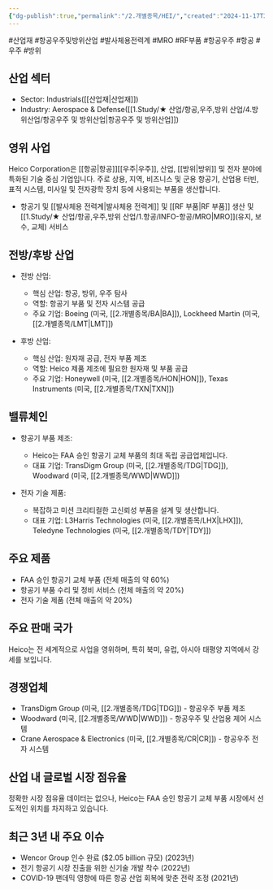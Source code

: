 ```yaml
---
{"dg-publish":true,"permalink":"/2.개별종목/HEI/","created":"2024-11-17T23:36:26.818+09:00","updated":"2025-06-03T20:05:59.382+09:00"}
---
```


#산업재 #항공우주및방위산업 #발사체용전력계 #MRO #RF부품 #항공우주 #항공 #우주 #방위 

## 산업 섹터

- Sector: Industrials([[산업재\|산업재]])
- Industry: Aerospace & Defense([[1.Study/★ 산업/항공,우주,방위 산업/4.방위산업/항공우주 및 방위산업\|항공우주 및 방위산업]])

## 영위 사업

Heico Corporation은 [[항공\|항공]][[우주\|우주]], 산업, [[방위\|방위]] 및 전자 분야에 특화된 기술 중심 기업입니다. 주로 상용, 지역, 비즈니스 및 군용 항공기, 산업용 터빈, 표적 시스템, 미사일 및 전자광학 장치 등에 사용되는 부품을 생산합니다.

- 항공기 및 [[발사체용 전력계\|발사체용 전력계]] 및 [[RF 부품\|RF 부품]] 생산 및 [[1.Study/★ 산업/항공,우주,방위 산업/1.항공/INFO-항공/MRO\|MRO]](유지, 보수, 교체) 서비스

## 전방/후방 산업

- 전방 산업:
    
    - 핵심 산업: 항공, 방위, 우주 탐사
    - 역할: 항공기 부품 및 전자 시스템 공급
    - 주요 기업: Boeing (미국, [[2.개별종목/BA\|BA]]), Lockheed Martin (미국, [[2.개별종목/LMT\|LMT]])
    
- 후방 산업:
    
    - 핵심 산업: 원자재 공급, 전자 부품 제조
    - 역할: Heico 제품 제조에 필요한 원자재 및 부품 공급
    - 주요 기업: Honeywell (미국, [[2.개별종목/HON\|HON]]), Texas Instruments (미국, [[2.개별종목/TXN\|TXN]])
    

## 밸류체인

- 항공기 부품 제조:
    
    - Heico는 FAA 승인 항공기 교체 부품의 최대 독립 공급업체입니다.
    - 대표 기업: TransDigm Group (미국, [[2.개별종목/TDG\|TDG]]), Woodward (미국, [[2.개별종목/WWD\|WWD]])
    
- 전자 기술 제품:
    
    - 복잡하고 미션 크리티컬한 고신뢰성 부품을 설계 및 생산합니다.
    - 대표 기업: L3Harris Technologies (미국, [[2.개별종목/LHX\|LHX]]), Teledyne Technologies (미국, [[2.개별종목/TDY\|TDY]])
    

## 주요 제품

- FAA 승인 항공기 교체 부품 (전체 매출의 약 60%)
- 항공기 부품 수리 및 정비 서비스 (전체 매출의 약 20%)
- 전자 기술 제품 (전체 매출의 약 20%)

## 주요 판매 국가

Heico는 전 세계적으로 사업을 영위하며, 특히 북미, 유럽, 아시아 태평양 지역에서 강세를 보입니다.

## 경쟁업체

- TransDigm Group (미국, [[2.개별종목/TDG\|TDG]]) - 항공우주 부품 제조
- Woodward (미국, [[2.개별종목/WWD\|WWD]]) - 항공우주 및 산업용 제어 시스템
- Crane Aerospace & Electronics (미국, [[2.개별종목/CR\|CR]]) - 항공우주 전자 시스템

## 산업 내 글로벌 시장 점유율

정확한 시장 점유율 데이터는 없으나, Heico는 FAA 승인 항공기 교체 부품 시장에서 선도적인 위치를 차지하고 있습니다.

## 최근 3년 내 주요 이슈

- Wencor Group 인수 완료 ($2.05 billion 규모) (2023년)
- 전기 항공기 시장 진출을 위한 신기술 개발 착수 (2022년)
- COVID-19 팬데믹 영향에 따른 항공 산업 회복에 맞춘 전략 조정 (2021년)
